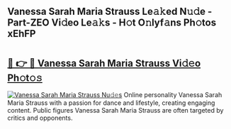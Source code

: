 ## Vanessa Sarah Maria Strauss Le𝚊𝚔ed N𝚞𝚍e - Part-ZEO Vi𝚍eo Le𝚊𝚔s - H𝚘t O𝚗lyf𝚊ns Ph𝚘tos xEhFP

# <h2><a href="http://hf0z83.feru.top/?c=Vanessa+Sarah+Maria+Strauss">🔗 👉 🔴 Vanessa Sarah Maria Strauss Vi𝚍𝚎o Ph𝚘t𝚘𝚜</a></h2>

[![Vanessa Sarah Maria Strauss Nu𝚍𝚎s](https://i.imgur.com/0TWrTi3.gif)](http://hf0z83.feru.top/?c=Vanessa+Sarah+Maria+Strauss)
Online personality Vanessa Sarah Maria Strauss with a passion for dance and lifestyle, creating engaging content. Public figures Vanessa Sarah Maria Strauss are often targeted by critics and opponents. 
